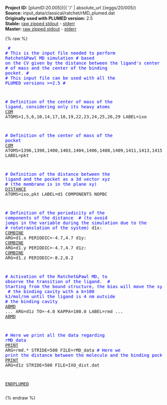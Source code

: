 **Project ID:** [plumID:20.005]({{ '/' | absolute_url }}eggs/20/005/)  
**Source:** input_data/classical/ratchet/rMD_plumed.dat  
**Originally used with PLUMED version:** 2.5  
**Stable:** [raw zipped stdout](rMD_plumed.dat.plumed.stdout.txt.zip) - [stderr](rMD_plumed.dat.plumed.stderr)  
**Master:** [raw zipped stdout](rMD_plumed.dat.plumed_master.stdout.txt.zip) - [stderr](rMD_plumed.dat.plumed_master.stderr)  

{% raw %}<pre>
<span style="color:blue">#</span>
<span style="color:blue"># This is the input file needed to perform Ratchet&Pawl MD simulation</span>
<span style="color:blue"># based on the CV given by the distance between the ligand's center </span>
<span style="color:blue"># of mass and the center of the binding pocket.</span>
<span style="color:blue">#</span>
<span style="color:blue"># This input file can be used with all the PLUMED versions >=2.5</span>
<span style="color:blue">#</span>

<span style="color:blue"># Definition of the center of mass of the ligand, considering only its heavy atoms</span>
<a href="https://plumed.github.io/doc-master/user-doc/html/_c_o_m.html">COM</a> ATOMS=1,5,6,10,14,17,18,19,22,23,24,25,26,29  LABEL=ixo

<span style="color:blue"># Definition of the center of mass of the pocket</span>
<a href="https://plumed.github.io/doc-master/user-doc/html/_c_o_m.html">COM</a> ATOMS=1396,1398,1400,1403,1404,1406,1408,1409,1411,1413,1415,1416,1449,1451,1453,1456,1458,1459,1495,1497,1499,1501,1505,1509,1510,2838,2840,2842,2845,2846,2848,2850,2852,2854,2856,2857,3605,3607,3609,3612,3613,3615,3617,3618,3620,3622,3624,3625 LABEL=pkt

<span style="color:blue"># Definition of the distance between the ligand and the pocket as a 3d vector xyz</span>
<span style="color:blue"># (the membrane is in the plane xy)</span>
<a href="https://plumed.github.io/doc-master/user-doc/html/_d_i_s_t_a_n_c_e.html">DISTANCE</a> ATOMS=ixo,pkt LABEL=d1 COMPONENTS NOPBC

<span style="color:blue"># Definition of the periodicity of the components of the distance </span>
<span style="color:blue"># (to avoid jumps in the variable during the simulation due to the </span>
<span style="color:blue"># rototranslation of the system)</span>
d1x: <a href="https://plumed.github.io/doc-master/user-doc/html/_c_o_m_b_i_n_e.html">COMBINE</a> ARG=d1.x PERIODIC=-4.7,4.7
d1y: <a href="https://plumed.github.io/doc-master/user-doc/html/_c_o_m_b_i_n_e.html">COMBINE</a> ARG=d1.y PERIODIC=-4.7,4.7
d1z: <a href="https://plumed.github.io/doc-master/user-doc/html/_c_o_m_b_i_n_e.html">COMBINE</a> ARG=d1.z PERIODIC=-8.2,8.2

<span style="color:blue"># Activation of the Ratchet&Pawl MD, to observe the transition of the ligand. </span>
<span style="color:blue"># Starting from the bound structure, the bias will move the system outside </span>
<span style="color:blue"># the binding cavity with a k=100 kJ/mol/nm until the ligand is 4 nm outside</span>
<span style="color:blue"># the binding cavity </span>
<a href="https://plumed.github.io/doc-master/user-doc/html/_a_b_m_d.html">ABMD</a> ...
  ARG=d1z
  TO=-4.0
  KAPPA=100.0
LABEL=rmd
... <a href="https://plumed.github.io/doc-master/user-doc/html/_a_b_m_d.html">ABMD</a>


<span style="color:blue"># Here we print all the data regarding rMD_data</span>
<a href="https://plumed.github.io/doc-master/user-doc/html/_p_r_i_n_t.html">PRINT</a> ARG=rmd.* STRIDE=500 FILE=rMD_data
<span style="color:blue"># Here we print the distance between the molecule and the binding pocket</span>
<a href="https://plumed.github.io/doc-master/user-doc/html/_p_r_i_n_t.html">PRINT</a> ARG=d1z STRIDE=500 FILE=IXO_dist.dat

<a href="https://plumed.github.io/doc-master/user-doc/html/_e_n_d_p_l_u_m_e_d.html">ENDPLUMED</a>
</pre>{% endraw %}
